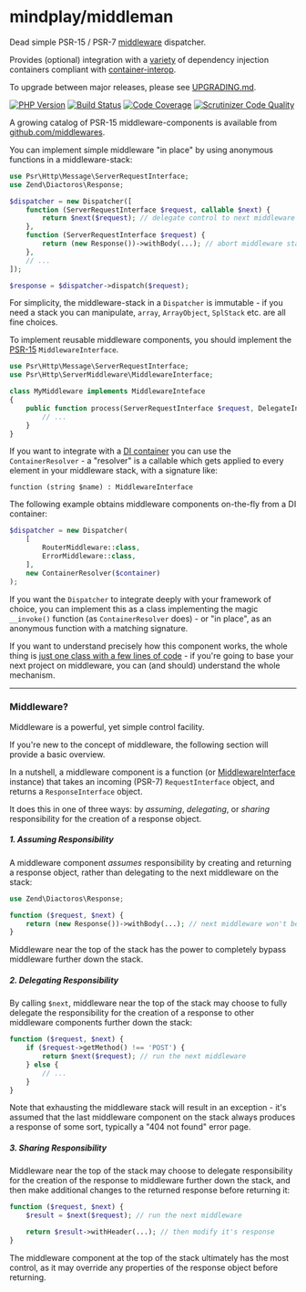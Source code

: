 mindplay/middleman
==================

Dead simple PSR-15 / PSR-7 [middleware](#middleware) dispatcher.

Provides (optional) integration with a [variety](https://github.com/container-interop/container-interop#compatible-projects)
of dependency injection containers compliant with [container-interop](https://github.com/container-interop/container-interop).

To upgrade between major releases, please see [UPGRADING.md](UPGRADING.md).

[![PHP Version](https://img.shields.io/badge/php-7.0%2B-blue.svg)](https://packagist.org/packages/mindplay/middleman)
[![Build Status](https://travis-ci.org/mindplay-dk/middleman.svg?branch=master)](https://travis-ci.org/mindplay-dk/middleman)
[![Code Coverage](https://scrutinizer-ci.com/g/mindplay-dk/middleman/badges/coverage.png?b=master)](https://scrutinizer-ci.com/g/mindplay-dk/middleman/?branch=master)
[![Scrutinizer Code Quality](https://scrutinizer-ci.com/g/mindplay-dk/middleman/badges/quality-score.png?b=master)](https://scrutinizer-ci.com/g/mindplay-dk/middleman/?branch=master)

A growing catalog of PSR-15 middleware-components is available from [github.com/middlewares](https://github.com/middlewares).

You can implement simple middleware "in place" by using anonymous functions in a middleware-stack:

```php
use Psr\Http\Message\ServerRequestInterface;
use Zend\Diactoros\Response;

$dispatcher = new Dispatcher([
    function (ServerRequestInterface $request, callable $next) {
        return $next($request); // delegate control to next middleware
    },
    function (ServerRequestInterface $request) {
        return (new Response())->withBody(...); // abort middleware stack and return the response
    },
    // ...
]);

$response = $dispatcher->dispatch($request);
```

For simplicity, the middleware-stack in a `Dispatcher` is immutable - if you need a stack you can manipulate, `array`, `ArrayObject`, `SplStack` etc. are all fine choices.

To implement reusable middleware components, you should implement the [PSR-15](https://packagist.org/packages/psr/http-server-middleware) `MiddlewareInterface`.

```php
use Psr\Http\Message\ServerRequestInterface;
use Psr\Http\ServerMiddleware\MiddlewareInterface;

class MyMiddleware implements MiddlewareInteface
{
    public function process(ServerRequestInterface $request, DelegateInterface $delegate) {
        // ...
    }
}
```

If you want to integrate with a [DI container](https://github.com/container-interop/container-interop#compatible-projects)
you can use the `ContainerResolver` - a "resolver" is a callable which gets applied to every element in your middleware stack,
with a signature like:

    function (string $name) : MiddlewareInterface

The following example obtains middleware components on-the-fly from a DI container:

```php
$dispatcher = new Dispatcher(
    [
        RouterMiddleware::class,
        ErrorMiddleware::class,
    ],
    new ContainerResolver($container)
);
```

If you want the `Dispatcher` to integrate deeply with your framework of choice, you can implement this as a class
implementing the magic `__invoke()` function (as `ContainerResolver` does) - or "in place", as an anonymous function
with a matching signature.

If you want to understand precisely how this component works, the whole thing is [just one class
with a few lines of code](src/Dispatcher.php) - if you're going to base your next
project on middleware, you can (and should) understand the whole mechanism.

-----

<a name="middleware"></a>
### Middleware?

Middleware is a powerful, yet simple control facility.

If you're new to the concept of middleware, the following section will provide a basic overview.

In a nutshell, a middleware component is a function (or [MiddlewareInterface](src/MiddlewareInterface.php) instance)
that takes an incoming (PSR-7) `RequestInterface` object, and returns a `ResponseInterface` object.

It does this in one of three ways: by *assuming*, *delegating*, or *sharing* responsibility
for the creation of a response object.

##### 1. Assuming Responsibility

A middleware component *assumes* responsibility by creating and returning a response object,
rather than delegating to the next middleware on the stack:

```php
use Zend\Diactoros\Response;

function ($request, $next) {
    return (new Response())->withBody(...); // next middleware won't be run
}
```

Middleware near the top of the stack has the power to completely bypass middleware
further down the stack.

##### 2. Delegating Responsibility

By calling `$next`, middleware near the top of the stack may choose to fully delegate the
responsibility for the creation of a response to other middleware components
further down the stack:

```php
function ($request, $next) {
    if ($request->getMethod() !== 'POST') {
        return $next($request); // run the next middleware
    } else {
        // ...
    }
}
```

Note that exhausting the middleware stack will result in an exception - it's assumed that
the last middleware component on the stack always produces a response of some sort, typically
a "404 not found" error page.

##### 3. Sharing Responsibility

Middleware near the top of the stack may choose to delegate responsibility for the creation of
the response to middleware further down the stack, and then make additional changes to
the returned response before returning it:

```php
function ($request, $next) {
    $result = $next($request); // run the next middleware

    return $result->withHeader(...); // then modify it's response
}
```

The middleware component at the top of the stack ultimately has the most control, as it may
override any properties of the response object before returning.
